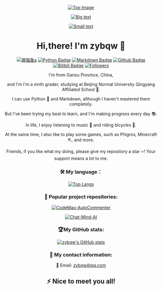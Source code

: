 <div align="center">

[![Top Image](https://capsule-render.vercel.app/api?type=waving&color=66ccff&height=150&section=header)](https://github.com/zybqw/zybqw)

[![Big text](https://readme-typing-svg.demolab.com?font=Hanalei+Fill&size=50&duration=8000&pause=15000&color=66CCFF&vCenter=true&multiline=true&width=800&height=90&lines=%22Go+to+the+pier+to+grab+some+fries.%22)](https://github.com/zybqw/zybqw)

[![Small text](https://readme-typing-svg.demolab.com?font=Hanalei+Fill&size=15&duration=10000&pause=15000&color=33C5BB&center=true&vCenter=true&multiline=true&width=740&height=30&lines=No+matter+what+we+pursue%2C+basic+needs+in+life+like+'grabbing+some+fries'+are+always+an+indispensable+part)](https://github.com/zybqw/zybqw)

# Hi,there!  I'm zybqw 👋

[![屑猫鱼a](https://img.shields.io/badge/屑猫鱼a-66ccff)](https://github.com/zybqw/) 
[![Python Badge](https://img.shields.io/badge/-Python-66ccff?style=flat&logo=Python&logoColor=white)](https://github.com/zybqw/)
[![Markdown Badge](https://img.shields.io/badge/-Markdown-66ccff?style=flat&logo=Markdown&logoColor=white)](https://markdown.com.cn/)
[![Github Badge](https://img.shields.io/badge/-Github%20-66ccff?style=flat&logo=Github&logoColor=white)](https://github.com/zybqw/)
[![Bilibili Badge](https://img.shields.io/badge/Bilibili-66ccff?style=flat&logo=bilibili&logoColor=white)](https://space.bilibili.com/1940383037)
[![Followers](https://img.shields.io/badge/dynamic/json?url=https%3A%2F%2Fapi.swo.moe%2Fstats%2Fbilibili%2F1940383037&query=count&logo=bilibili&logoColor=white&label=%E7%B2%89%E4%B8%9D%E6%95%B0&labelColor=66ccff&color=66ccff)](https://space.bilibili.com/1940383037/fans)

I'm from Gansu Province, China, 

and I'm I'm a ninth grader, studying at Beijing Normal University Qingyang Affiliated School 🏫.

I can use Python 🐍 and Markdown, although I haven't mastered them completely. 

But I've been trying my best to learn, and I'm making progress every day 📚.

In life, I enjoy listening to music 🎵 and riding bicycles 🚴. 

At the same time, I also like to play some games, such as Phigros, Minecraft ⛏️, and more.

Friends, if you like what my doing, please give my repository a star ⭐! Your support means a lot to me.

### 🛠 My language：

[![Top Langs](https://github-readme-stats.vercel.app/api/top-langs/?username=zybqw)](https://github.com/anuraghazra/github-readme-stats)

### 🚀 Popular project repositories:

[![CodeMao-AutoCommenter](https://github-readme-stats.vercel.app/api/pin/?username=zybqw&repo=CodeMao-AutoCommenter&theme=shadow_blue)](https://github.com/zybqw/CodeMao-AutoCommenter)

[![Chat-Mind-AI](https://github-readme-stats.vercel.app/api/pin/?username=zybqw&repo=Chat-Mind-AI&theme=shadow_blue)](https://github.com/zybqw/Chat-Mind-AI)

### 🏆My GitHub stats:

[![zybqw's GitHub stats](https://github-readme-stats.vercel.app/api?username=zybqw&show_icons=true&theme=vue)](https://github.com/zybqw)

### 💼 My contact information:

📧 Email: [zybqw@qq.com](mailto:zybqw@qq.com)

## ⚡ Nice to meet you all!

</div>
